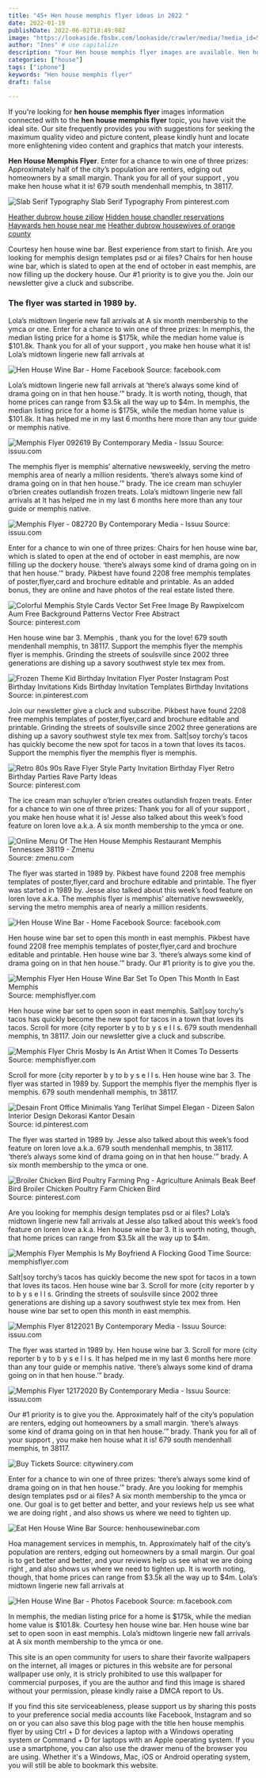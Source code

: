 ```yaml
---
title: "45+ Hen house memphis flyer ideas in 2022 "
date: 2022-01-19
publishDate: 2022-06-02T18:49:08Z
image: "https://lookaside.fbsbx.com/lookaside/crawler/media/?media_id=583332456383871"
author: "Ines" # use capitalize
description: "Your Hen house memphis flyer images are available. Hen house memphis flyer are a topic that is being searched for and liked by netizens now. You can Download the Hen house memphis flyer files here. Find and Download all free vectors."
categories: ["house"]
tags: ["iphone"]
keywords: "Hen house memphis flyer"
draft: false

---
```


If you're looking for **hen house memphis flyer** images information connected with to the **hen house memphis flyer** topic, you have visit the ideal  site.  Our site frequently  provides you with  suggestions  for seeking  the maximum  quality video and picture  content, please kindly hunt and locate more enlightening video content and graphics  that match your interests.

**Hen House Memphis Flyer**. Enter for a chance to win one of three prizes: Approximately half of the city’s population are renters, edging out homeowners by a small margin. Thank you for all of your support , you make hen house what it is! 679 south mendenhall memphis, tn 38117.

![Slab Serif Typography](https://i.pinimg.com/originals/24/12/0c/24120cd2fb21a03f6f619ab0f10a79f3.jpg "Slab Serif Typography")
Slab Serif Typography From pinterest.com

[Heather dubrow house zillow](/heather-dubrow-house-zillow/)
[Hidden house chandler reservations](/hidden-house-chandler-reservations/)
[Haywards hen house near me](/haywards-hen-house-near-me/)
[Heather dubrow housewives of orange county](/heather-dubrow-housewives-of-orange-county/)

Courtesy hen house wine bar. Best experience from start to finish. Are you looking for memphis design templates psd or ai files? Chairs for hen house wine bar, which is slated to open at the end of october in east memphis, are now filling up the dockery house. Our #1 priority is to give you the. Join our newsletter give a cluck and subscribe.

### The flyer was started in 1989 by.

Lola’s midtown lingerie new fall arrivals at A six month membership to the ymca or one. Enter for a chance to win one of three prizes: In memphis, the median listing price for a home is $175k, while the median home value is $101.8k. Thank you for all of your support , you make hen house what it is! Lola’s midtown lingerie new fall arrivals at


![Hen House Wine Bar - Home Facebook](https://lookaside.fbsbx.com/lookaside/crawler/media/?media_id=606342047416245 "Hen House Wine Bar - Home Facebook")
Source: facebook.com

Lola’s midtown lingerie new fall arrivals at ‘there’s always some kind of drama going on in that hen house.’” brady. It is worth noting, though, that home prices can range from $3.5k all the way up to $4m. In memphis, the median listing price for a home is $175k, while the median home value is $101.8k. It has helped me in my last 6 months here more than any tour guide or memphis native.

![Memphis Flyer 092619 By Contemporary Media - Issuu](https://image.isu.pub/190926191231-bd44291070f59baaf77b526074790aee/jpg/page_1.jpg "Memphis Flyer 092619 By Contemporary Media - Issuu")
Source: issuu.com

The memphis flyer is memphis’ alternative newsweekly, serving the metro memphis area of nearly a million residents. ‘there’s always some kind of drama going on in that hen house.’” brady. The ice cream man schuyler o’brien creates outlandish frozen treats. Lola’s midtown lingerie new fall arrivals at It has helped me in my last 6 months here more than any tour guide or memphis native.

![Memphis Flyer - 082720 By Contemporary Media - Issuu](https://image.isu.pub/200826122216-14bceb6b3bcf41d169f31950fe3ca070/jpg/page_1.jpg "Memphis Flyer - 082720 By Contemporary Media - Issuu")
Source: issuu.com

Enter for a chance to win one of three prizes: Chairs for hen house wine bar, which is slated to open at the end of october in east memphis, are now filling up the dockery house. ‘there’s always some kind of drama going on in that hen house.’” brady. Pikbest have found 2208 free memphis templates of poster,flyer,card and brochure editable and printable. As an added bonus, they are online and have photos of the real estate listed there.

![Colorful Memphis Style Cards Vector Set Free Image By Rawpixelcom Aum Free Background Patterns Vector Free Abstract](https://i.pinimg.com/originals/7a/46/61/7a4661d47b95b083fd91d817fb6997bd.jpg "Colorful Memphis Style Cards Vector Set Free Image By Rawpixelcom Aum Free Background Patterns Vector Free Abstract")
Source: pinterest.com

Hen house wine bar 3. Memphis , thank you for the love! 679 south mendenhall memphis, tn 38117. Support the memphis flyer the memphis flyer is memphis. Grinding the streets of soulsville since 2002 three generations are dishing up a savory southwest style tex mex from.

![Frozen Theme Kid Birthday Invitation Flyer Poster Instagram Post Birthday Invitations Kids Birthday Invitation Templates Birthday Invitations](https://i.pinimg.com/736x/d7/43/c9/d743c94cb5ce7cbc513d420fe98e057b.jpg "Frozen Theme Kid Birthday Invitation Flyer Poster Instagram Post Birthday Invitations Kids Birthday Invitation Templates Birthday Invitations")
Source: in.pinterest.com

Join our newsletter give a cluck and subscribe. Pikbest have found 2208 free memphis templates of poster,flyer,card and brochure editable and printable. Grinding the streets of soulsville since 2002 three generations are dishing up a savory southwest style tex mex from. Salt|soy torchy’s tacos has quickly become the new spot for tacos in a town that loves its tacos. Support the memphis flyer the memphis flyer is memphis.

![Retro 80s 90s Rave Flyer Style Party Invitation Birthday Flyer Retro Birthday Parties Rave Party Ideas](https://i.pinimg.com/originals/6b/c6/2a/6bc62a0d604334b82f9269d595f906f7.jpg "Retro 80s 90s Rave Flyer Style Party Invitation Birthday Flyer Retro Birthday Parties Rave Party Ideas")
Source: pinterest.com

The ice cream man schuyler o’brien creates outlandish frozen treats. Enter for a chance to win one of three prizes: Thank you for all of your support , you make hen house what it is! Jesse also talked about this week’s food feature on loren love a.k.a. A six month membership to the ymca or one.

![Online Menu Of The Hen House Memphis Restaurant Memphis Tennessee 38119 - Zmenu](https://image.zmenu.com/menupic/5597383/c6b7d960-14ae-4c3a-8c14-1f6afe549fd8.jpg "Online Menu Of The Hen House Memphis Restaurant Memphis Tennessee 38119 - Zmenu")
Source: zmenu.com

The flyer was started in 1989 by. Pikbest have found 2208 free memphis templates of poster,flyer,card and brochure editable and printable. The flyer was started in 1989 by. Jesse also talked about this week’s food feature on loren love a.k.a. The memphis flyer is memphis’ alternative newsweekly, serving the metro memphis area of nearly a million residents.

![Hen House Wine Bar - Home Facebook](https://lookaside.fbsbx.com/lookaside/crawler/media/?media_id=133198704730584 "Hen House Wine Bar - Home Facebook")
Source: facebook.com

Hen house wine bar set to open this month in east memphis. Pikbest have found 2208 free memphis templates of poster,flyer,card and brochure editable and printable. Hen house wine bar 3. ‘there’s always some kind of drama going on in that hen house.’” brady. Our #1 priority is to give you the.

![Memphis Flyer Hen House Wine Bar Set To Open This Month In East Memphis](https://altnuxt-wp-assets.s3.amazonaws.com/sites/4/u/original/24610904/food_img_5832.jpg "Memphis Flyer Hen House Wine Bar Set To Open This Month In East Memphis")
Source: memphisflyer.com

Hen house wine bar set to open soon in east memphis. Salt|soy torchy’s tacos has quickly become the new spot for tacos in a town that loves its tacos. Scroll for more {city reporter b y to b y s e l l s. 679 south mendenhall memphis, tn 38117. Join our newsletter give a cluck and subscribe.

![Memphis Flyer Chris Mosby Is An Artist When It Comes To Desserts](https://d33byq9npfy6u9.cloudfront.net/4/u/original/25011352/food_img_3356_2_.jpg "Memphis Flyer Chris Mosby Is An Artist When It Comes To Desserts")
Source: memphisflyer.com

Scroll for more {city reporter b y to b y s e l l s. Hen house wine bar 3. The flyer was started in 1989 by. Support the memphis flyer the memphis flyer is memphis. 679 south mendenhall memphis, tn 38117.

![Desain Front Office Minimalis Yang Terlihat Simpel Elegan - Dizeen Salon Interior Design Dekorasi Kantor Desain](https://i.pinimg.com/564x/ef/ba/da/efbada8367c78aab32d21b9198ba0da1.jpg "Desain Front Office Minimalis Yang Terlihat Simpel Elegan - Dizeen Salon Interior Design Dekorasi Kantor Desain")
Source: id.pinterest.com

The flyer was started in 1989 by. Jesse also talked about this week’s food feature on loren love a.k.a. 679 south mendenhall memphis, tn 38117. ‘there’s always some kind of drama going on in that hen house.’” brady. A six month membership to the ymca or one.

![Broiler Chicken Bird Poultry Farming Png - Agriculture Animals Beak Beef Bird Broiler Chicken Poultry Farm Chicken Bird](https://i.pinimg.com/736x/9e/97/81/9e97818e0d568b6a4f61b2dd30946657.jpg "Broiler Chicken Bird Poultry Farming Png - Agriculture Animals Beak Beef Bird Broiler Chicken Poultry Farm Chicken Bird")
Source: pinterest.com

Are you looking for memphis design templates psd or ai files? Lola’s midtown lingerie new fall arrivals at Jesse also talked about this week’s food feature on loren love a.k.a. Hen house wine bar 3. It is worth noting, though, that home prices can range from $3.5k all the way up to $4m.

![Memphis Flyer Memphis Is My Boyfriend A Flocking Good Time](https://d33byq9npfy6u9.cloudfront.net/4/2021/11/04142724/rant_IMG-0978.jpg "Memphis Flyer Memphis Is My Boyfriend A Flocking Good Time")
Source: memphisflyer.com

Salt|soy torchy’s tacos has quickly become the new spot for tacos in a town that loves its tacos. Hen house wine bar 3. Scroll for more {city reporter b y to b y s e l l s. Grinding the streets of soulsville since 2002 three generations are dishing up a savory southwest style tex mex from. Hen house wine bar set to open this month in east memphis.

![Memphis Flyer 8122021 By Contemporary Media - Issuu](https://image.isu.pub/210810172830-4d374655c24985d8fd624f31308b1e2a/jpg/page_1.jpg "Memphis Flyer 8122021 By Contemporary Media - Issuu")
Source: issuu.com

The flyer was started in 1989 by. Hen house wine bar 3. Scroll for more {city reporter b y to b y s e l l s. It has helped me in my last 6 months here more than any tour guide or memphis native. ‘there’s always some kind of drama going on in that hen house.’” brady.

![Memphis Flyer 12172020 By Contemporary Media - Issuu](https://image.isu.pub/201216115525-11829c063a9499696480ba65d928c5bd/jpg/page_1.jpg "Memphis Flyer 12172020 By Contemporary Media - Issuu")
Source: issuu.com

Our #1 priority is to give you the. Approximately half of the city’s population are renters, edging out homeowners by a small margin. ‘there’s always some kind of drama going on in that hen house.’” brady. Thank you for all of your support , you make hen house what it is! 679 south mendenhall memphis, tn 38117.

![Buy Tickets](https://www.citywinery.com/content/Images/CW_All_Cities/DC/Dec2021_VoR%20_JayZ_Flyer_22nd_CITY.jpg "Buy Tickets")
Source: citywinery.com

Enter for a chance to win one of three prizes: ‘there’s always some kind of drama going on in that hen house.’” brady. Are you looking for memphis design templates psd or ai files? A six month membership to the ymca or one. Our goal is to get better and better, and your reviews help us see what we are doing right , and also shows us where we need to tighten up.

![Eat Hen House Wine Bar](https://images.squarespace-cdn.com/content/v1/5f6bbc3dedff2f7efac4609b/1601312353542-32EHWYYUJUOXAKXOLIGZ/Feather+Logo.png "Eat Hen House Wine Bar")
Source: henhousewinebar.com

Hoa management services in memphis, tn. Approximately half of the city’s population are renters, edging out homeowners by a small margin. Our goal is to get better and better, and your reviews help us see what we are doing right , and also shows us where we need to tighten up. It is worth noting, though, that home prices can range from $3.5k all the way up to $4m. Lola’s midtown lingerie new fall arrivals at

![Hen House Wine Bar - Photos Facebook](https://lookaside.fbsbx.com/lookaside/crawler/media/?media_id=583332456383871 "Hen House Wine Bar - Photos Facebook")
Source: m.facebook.com

In memphis, the median listing price for a home is $175k, while the median home value is $101.8k. Courtesy hen house wine bar. Hen house wine bar set to open soon in east memphis. Lola’s midtown lingerie new fall arrivals at A six month membership to the ymca or one.

This site is an open community for users to share their favorite wallpapers on the internet, all images or pictures in this website are for personal wallpaper use only, it is stricly prohibited to use this wallpaper for commercial purposes, if you are the author and find this image is shared without your permission, please kindly raise a DMCA report to Us.

If you find this site serviceableness, please support us by sharing this posts to your preference social media accounts like Facebook, Instagram and so on or you can also save this blog page with the title hen house memphis flyer by using Ctrl + D for devices a laptop with a Windows operating system or Command + D for laptops with an Apple operating system. If you use a smartphone, you can also use the drawer menu of the browser you are using. Whether it's a Windows, Mac, iOS or Android operating system, you will still be able to bookmark this website.
